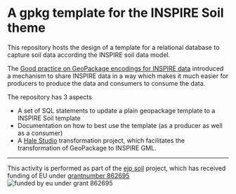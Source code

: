 # A gpkg template for the INSPIRE Soil theme

This repository hosts the design of a template for a relational database to capture soil data according the INSPIRE soil data model.

The [Good practice on GeoPackage encodings for INSPIRE data](https://github.com/INSPIRE-MIF/gp-geopackage-encodings) introduced a mechanism to share INSPIRE data in a way which makes it much easier for producers to produce the data and consumers to consume the data.

The repository has 3 aspects
- A set of SQL statements to update a plain geopackage template to a INSPIRE Soil template
- Documentation on how to best use the template (as a producer as well as a consumer)
- A [Hale Studio](https://wetransform.to/halestudio/) transformation project, which facilitates the transformation of GeoPackage to INSPIRE GML. 

---
This activity is performed as part of the [ejp soil](https://ejpsoil.eu) project, which has received funding of EU under [grantnumber 862695](https://cordis.europa.eu/project/id/862695)
![funded by eu under grant 862695](https://ejpsoil.eu/fileadmin/_processed_/0/3/csm_Horizon_2020_funding_Thumbnail_a20cd538b7.jpg)

